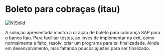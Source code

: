 # Boleto para cobraças (itau)

[![N|Solid](https://wiki.scn.sap.com/wiki/download/attachments/1710/ABAP%20Development.png?version=1&modificationDate=1446673897000&api=v2)](https://www.sap.com/brazil/developer.html)

A solução apresentada mostra a ciração de boleto para cobrança SAP para o banco Itau.
Para facilitar testes, ao inves de implementar na exit, como normalmente é feito, resolvi criar um programa para tal finalizadade. Ainda em desenvolvimento, mas faltando poucos ajustes para ser finalizado.

